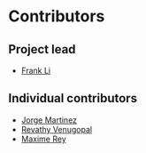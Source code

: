 # Contributors

## Project lead

* [Frank Li](https://github.com/franknli)

## Individual contributors

* [Jorge Martinez](https://github.com/jorgepiloto)
* [Revathy Venugopal](https://github.com/Revathyvenugopal162)
* [Maxime Rey](https://github.com/MaxJPRey)
